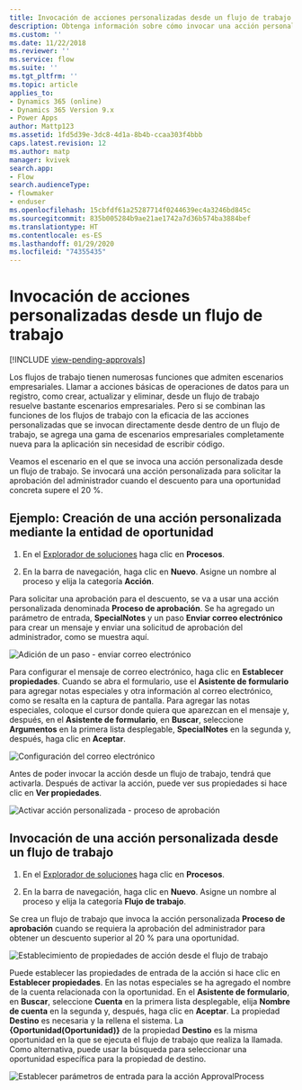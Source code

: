 ```yaml
---
title: Invocación de acciones personalizadas desde un flujo de trabajo | Microsoft Docs
description: Obtenga información sobre cómo invocar una acción personalizada desde un flujo de trabajo
ms.custom: ''
ms.date: 11/22/2018
ms.reviewer: ''
ms.service: flow
ms.suite: ''
ms.tgt_pltfrm: ''
ms.topic: article
applies_to:
- Dynamics 365 (online)
- Dynamics 365 Version 9.x
- Power Apps
author: Mattp123
ms.assetid: 1fd5d39e-3dc8-4d1a-8b4b-ccaa303f4bbb
caps.latest.revision: 12
ms.author: matp
manager: kvivek
search.app:
- Flow
search.audienceType:
- flowmaker
- enduser
ms.openlocfilehash: 15cbfdf61a25287714f0244639ec4a3246bd845c
ms.sourcegitcommit: 835b005284b9ae21ae1742a7d36b574ba3884bef
ms.translationtype: HT
ms.contentlocale: es-ES
ms.lasthandoff: 01/29/2020
ms.locfileid: "74355435"
---
```

# <a name="invoke-custom-actions-from-a-workflow"></a>Invocación de acciones personalizadas desde un flujo de trabajo
[!INCLUDE [view-pending-approvals](includes/cc-rebrand.md)]

Los flujos de trabajo tienen numerosas funciones que admiten escenarios empresariales. Llamar a acciones básicas de operaciones de datos para un registro, como crear, actualizar y eliminar, desde un flujo de trabajo resuelve bastante escenarios empresariales. Pero si se combinan las funciones de los flujos de trabajo con la eficacia de las acciones personalizadas que se invocan directamente desde dentro de un flujo de trabajo, se agrega una gama de escenarios empresariales completamente nueva para la aplicación sin necesidad de escribir código.  
  
 Veamos el escenario en el que se invoca una acción personalizada desde un flujo de trabajo. Se invocará una acción personalizada para solicitar la aprobación del administrador cuando el descuento para una oportunidad concreta supere el 20 %.  
  
<a name="action"></a>   
## <a name="example-create-a-custom-action-using-the-opportunity-entity"></a>Ejemplo: Creación de una acción personalizada mediante la entidad de oportunidad
  
1. En el [Explorador de soluciones](/powerapps/maker/model-driven-apps/advanced-navigation#solution-explorer) haga clic en **Procesos**.  
  
2.  En la barra de navegación, haga clic en **Nuevo**. Asigne un nombre al proceso y elija la categoría **Acción**.  
  
 Para solicitar una aprobación para el descuento, se va a usar una acción personalizada denominada **Proceso de aprobación**. Se ha agregado un parámetro de entrada, **SpecialNotes** y un paso **Enviar correo electrónico** para crear un mensaje y enviar una solicitud de aprobación del administrador, como se muestra aquí.  
  
 ![Adición de un paso &#45; enviar correo electrónico](media/enable-custom-action-approval-proces-sadd-email.png "Adición de un paso: enviar correo electrónico")  
  
 Para configurar el mensaje de correo electrónico, haga clic en **Establecer propiedades**. Cuando se abra el formulario, use el **Asistente de formulario** para agregar notas especiales y otra información al correo electrónico, como se resalta en la captura de pantalla. Para agregar las notas especiales, coloque el cursor donde quiera que aparezcan en el mensaje y, después, en el **Asistente de formulario**, en **Buscar**, seleccione **Argumentos** en la primera lista desplegable, **SpecialNotes** en la segunda y, después, haga clic en **Aceptar**.  
  
 ![Configuración del correo electrónico](media/enable-custom-action-approval-process-setup-email.png "Configuración del correo electrónico")  
  
 Antes de poder invocar la acción desde un flujo de trabajo, tendrá que activarla. Después de activar la acción, puede ver sus propiedades si hace clic en **Ver propiedades**.  
  
 ![Activar acción personalizada &#45; proceso de aprobación](media/enable-custom-action-approval-process-activate-action.png "Activar acción personalizada: proceso de aprobación")  
  
<a name="workflow"></a>   
## <a name="invoke-a-custom-action-from-a-workflow"></a>Invocación de una acción personalizada desde un flujo de trabajo  
  
1. En el [Explorador de soluciones](/powerapps/maker/model-driven-apps/advanced-navigation#solution-explorer) haga clic en **Procesos**.   
  
2.  En la barra de navegación, haga clic en **Nuevo**. Asigne un nombre al proceso y elija la categoría **Flujo de trabajo**.  
  
 Se crea un flujo de trabajo que invoca la acción personalizada **Proceso de aprobación** cuando se requiera la aprobación del administrador para obtener un descuento superior al 20 % para una oportunidad.  
  
 ![Establecimiento de propiedades de acción desde el flujo de trabajo](media/enable-custom-action-from-workflow.png "Establecimiento de propiedades de acción desde el flujo de trabajo")  
  
 Puede establecer las propiedades de entrada de la acción si hace clic en **Establecer propiedades**. En las notas especiales se ha agregado el nombre de la cuenta relacionada con la oportunidad. En el **Asistente de formulario**, en **Buscar**, seleccione **Cuenta** en la primera lista desplegable, elija **Nombre de cuenta** en la segunda y, después, haga clic en **Aceptar**. La propiedad **Destino** es necesaria y la rellena el sistema. La **{Oportunidad(Oportunidad)}** de la propiedad **Destino** es la misma oportunidad en la que se ejecuta el flujo de trabajo que realiza la llamada. Como alternativa, puede usar la búsqueda para seleccionar una oportunidad específica para la propiedad de destino.  
  
 ![Establecer parámetros de entrada para la acción ApprovalProcess](media/enable-customaction-workflow-set-properties.png "Establecer parámetros de entrada para la acción ApprovalProcess")  
  



